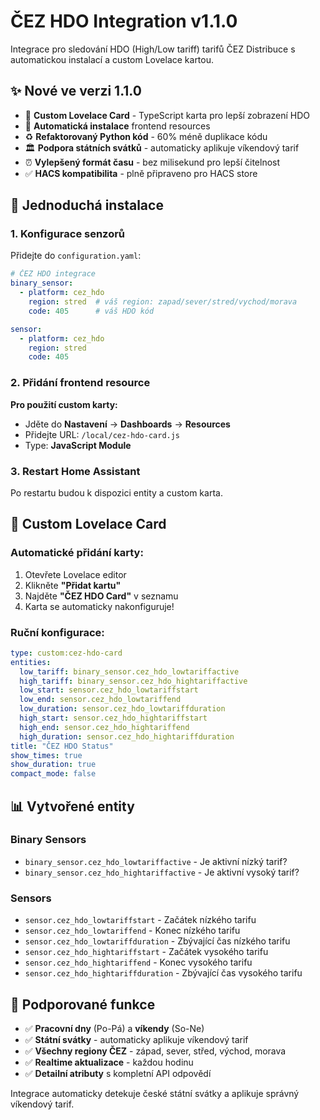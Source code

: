 # ČEZ HDO Integration v1.1.0

Integrace pro sledování HDO (High/Low tariff) tarifů ČEZ Distribuce s automatickou instalací a custom Lovelace kartou.

## ✨ Nové ve verzi 1.1.0

- 🎨 **Custom Lovelace Card** - TypeScript karta pro lepší zobrazení HDO
- 🔧 **Automatická instalace** frontend resources
- ♻️ **Refaktorovaný Python kód** - 60% méně duplikace kódu
- 🏛️ **Podpora státních svátků** - automaticky aplikuje víkendový tarif
- ⏰ **Vylepšený formát času** - bez milisekund pro lepší čitelnost
- ✅ **HACS kompatibilita** - plně připraveno pro HACS store

## 🚀 Jednoduchá instalace

### 1. Konfigurace senzorů

Přidejte do `configuration.yaml`:

```yaml
# ČEZ HDO integrace
binary_sensor:
  - platform: cez_hdo
    region: stred  # váš region: zapad/sever/stred/vychod/morava
    code: 405      # váš HDO kód

sensor:
  - platform: cez_hdo
    region: stred
    code: 405
```

### 2. Přidání frontend resource

**Pro použití custom karty:**

- Jděte do **Nastavení** → **Dashboards** → **Resources**
- Přidejte URL: `/local/cez-hdo-card.js`
- Type: **JavaScript Module**

### 3. Restart Home Assistant

Po restartu budou k dispozici entity a custom karta.

## 🎨 Custom Lovelace Card

### Automatické přidání karty:

1. Otevřete Lovelace editor
2. Klikněte **"Přidat kartu"**
3. Najděte **"ČEZ HDO Card"** v seznamu
4. Karta se automaticky nakonfiguruje!

### Ruční konfigurace:

```yaml
type: custom:cez-hdo-card
entities:
  low_tariff: binary_sensor.cez_hdo_lowtariffactive
  high_tariff: binary_sensor.cez_hdo_hightariffactive
  low_start: sensor.cez_hdo_lowtariffstart
  low_end: sensor.cez_hdo_lowtariffend
  low_duration: sensor.cez_hdo_lowtariffduration
  high_start: sensor.cez_hdo_hightariffstart
  high_end: sensor.cez_hdo_hightariffend
  high_duration: sensor.cez_hdo_hightariffduration
title: "ČEZ HDO Status"
show_times: true
show_duration: true
compact_mode: false
```

## 📊 Vytvořené entity

### Binary Sensors

- `binary_sensor.cez_hdo_lowtariffactive` - Je aktivní nízký tarif?
- `binary_sensor.cez_hdo_hightariffactive` - Je aktivní vysoký tarif?

### Sensors

- `sensor.cez_hdo_lowtariffstart` - Začátek nízkého tarifu
- `sensor.cez_hdo_lowtariffend` - Konec nízkého tarifu
- `sensor.cez_hdo_lowtariffduration` - Zbývající čas nízkého tarifu
- `sensor.cez_hdo_hightariffstart` - Začátek vysokého tarifu
- `sensor.cez_hdo_hightariffend` - Konec vysokého tarifu
- `sensor.cez_hdo_hightariffduration` - Zbývající čas vysokého tarifu

## 🔧 Podporované funkce

- ✅ **Pracovní dny** (Po-Pá) a **víkendy** (So-Ne)
- ✅ **Státní svátky** - automaticky aplikuje víkendový tarif
- ✅ **Všechny regiony ČEZ** - západ, sever, střed, východ, morava
- ✅ **Realtime aktualizace** - každou hodinu
- ✅ **Detailní atributy** s kompletní API odpovědí

Integrace automaticky detekuje české státní svátky a aplikuje správný víkendový tarif.
